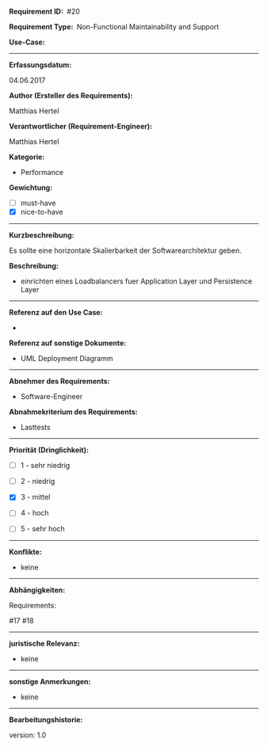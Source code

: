 **Requirement ID: ** #20

**Requirement Type: ** Non-Functional Maintainability and Support

**Use-Case:**

---
**Erfassungsdatum:**

04.06.2017

**Author (Ersteller des Requirements):**

Matthias Hertel

**Verantwortlicher (Requirement-Engineer):**

Matthias Hertel

**Kategorie:**

- Performance

**Gewichtung:**

- [ ] must-have
- [x] nice-to-have

---
**Kurzbeschreibung:**

Es sollte eine horizontale Skalierbarkeit der Softwarearchitektur geben.

**Beschreibung:**

- einrichten eines Loadbalancers fuer Application Layer und Persistence Layer



---
**Referenz auf den Use Case:**

-

**Referenz auf sonstige Dokumente:**

- UML Deployment Diagramm

---
**Abnehmer des Requirements:**

- Software-Engineer



**Abnahmekriterium des Requirements:**

- Lasttests

---
**Priorität (Dringlichkeit):**


 - [ ] 1 - sehr niedrig
 - [ ] 2 - niedrig
 - [x] 3 - mittel
 - [ ] 4 - hoch
 - [ ] 5 - sehr hoch


---
**Konflikte:**
- keine

---
**Abhängigkeiten:**

Requirements:

#17
#18


---
**juristische Relevanz:**

- keine


---
**sonstige Anmerkungen:**

- keine



---
**Bearbeitungshistorie:**

version: 1.0
